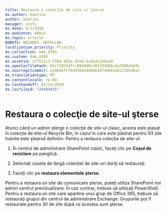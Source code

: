 ```yaml
---
title: Restaura o colecţie de site-ul şterse
ms.author: kaarins
author: kaarins
manager: scotv
ms.date: 5/1/2018
ms.audience: Admin
ms.topic: article
ROBOTS: NOINDEX, NOFOLLOW
localization_priority: Priority
ms.collection: Adm_O365
ms.custom: Adm_O365
ms.assetid: cf7521c3-97b4-465a-97eb-6c0a41338a30
ms.openlocfilehash: b3c72033dfcc093dd0c2837d2866c6a78d64449c
ms.sourcegitcommit: e2864efcfb493b6e46b662b746661a61232bdba7
ms.translationtype: MT
ms.contentlocale: ro-RO
ms.lasthandoff: 01/24/2019
ms.locfileid: "29484835"
---
```

# <a name="restore-a-deleted-site-collection"></a>Restaura o colecţie de site-ul şterse

Atunci când un admin şterge o colecţie de site-ul clasic, acesta este plasat în colecția de site-ul Recycle Bin, în cazul în care este păstrat pentru 93 zile înainte este ştearsă definitiv. Pentru a restaura colecția de site-ul:
  
1. În centrul de administrare SharePoint clasic, faceţi clic pe **Coșul de reciclare** pe panglică. 
    
2. Selectaţi caseta de lângă colecției de site-uri doriţi să restauraţi.
    
3. Faceţi clic pe **restaura elementele şterse**.
    
Pentru a restaura un site de comunicare şterse, puteţi utiliza SharePoint noi admin centrul previzualizare. În caz contrar, trebuie să utilizaţi PowerShell. Pentru a restaura un site care apartine unui grup de Office 365, trebuie să restauraţi grupul din centrul de administrare Exchange. Grupurile pot fi restaurate pentru 30 de zile după ce acestea sunt şterse.
  

